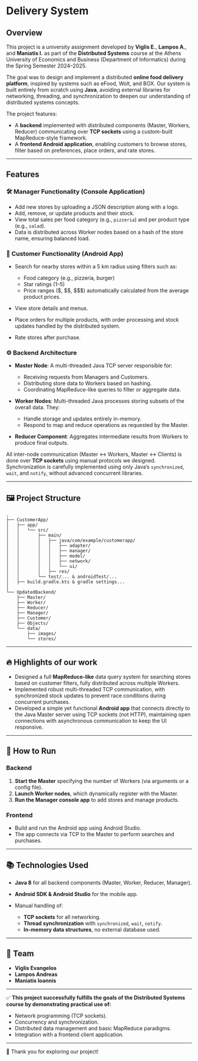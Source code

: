 # Delivery System

## Overview

This project is a university assignment developed by **Viglis E.**, **Lampos A.**, and **Maniatis I.** as part of the **Distributed Systems** course at the Athens University of Economics and Business (Department of Informatics) during the Spring Semester 2024–2025.

The goal was to design and implement a distributed **online food delivery platform**, inspired by systems such as eFood, Wolt, and BOX. Our system is built entirely from scratch using **Java**, avoiding external libraries for networking, threading, and synchronization to deepen our understanding of distributed systems concepts.

The project features:

* A **backend** implemented with distributed components (Master, Workers, Reducer) communicating over **TCP sockets** using a custom-built MapReduce-style framework.
* A **frontend Android application**, enabling customers to browse stores, filter based on preferences, place orders, and rate stores.

---

## Features

### 🛠 Manager Functionality (Console Application)

* Add new stores by uploading a JSON description along with a logo.
* Add, remove, or update products and their stock.
* View total sales per food category (e.g., `pizzeria`) and per product type (e.g., `salad`).
* Data is distributed across Worker nodes based on a hash of the store name, ensuring balanced load.

### 🍔 Customer Functionality (Android App)

* Search for nearby stores within a 5 km radius using filters such as:

  * Food category (e.g., pizzeria, burger)
  * Star ratings (1–5)
  * Price ranges (\$, \$\$, \$\$\$) automatically calculated from the average product prices.
* View store details and menus.
* Place orders for multiple products, with order processing and stock updates handled by the distributed system.
* Rate stores after purchase.

### ⚙️ Backend Architecture

* **Master Node**: A multi-threaded Java TCP server responsible for:

  * Receiving requests from Managers and Customers.
  * Distributing store data to Workers based on hashing.
  * Coordinating MapReduce-like queries to filter or aggregate data.
* **Worker Nodes**: Multi-threaded Java processes storing subsets of the overall data. They:

  * Handle storage and updates entirely in-memory.
  * Respond to map and reduce operations as requested by the Master.
* **Reducer Component**: Aggregates intermediate results from Workers to produce final outputs.

All inter-node communication (Master ↔ Workers, Master ↔ Clients) is done over **TCP sockets** using manual protocols we designed. Synchronization is carefully implemented using only Java’s `synchronized`, `wait`, and `notify`, without advanced concurrent libraries.

---

## 🖼 Project Structure

```
.
├── CustomerApp/
│   ├── app/
│   │   └── src/
│   │       ├── main/
│   │       │   ├── java/com/example/customerapp/
│   │       │   │   ├── adapter/
│   │       │   │   ├── manager/
│   │       │   │   ├── model/
│   │       │   │   ├── network/
│   │       │   │   └── ui/
│   │       │   ├── res/
│   │       └── test/... & androidTest/...
│   ├── build.gradle.kts & gradle settings...
│
└── UpdatedBackend/
    ├── Master/
    ├── Worker/
    ├── Reducer/
    ├── Manager/
    ├── Customer/
    ├── Objects/
    └── data/
        ├── images/
        └── stores/
```

---

## 🔥 Highlights of our work

* Designed a full **MapReduce-like** data query system for searching stores based on customer filters, fully distributed across multiple Workers.
* Implemented robust multi-threaded TCP communication, with synchronized stock updates to prevent race conditions during concurrent purchases.
* Developed a simple yet functional **Android app** that connects directly to the Java Master server using TCP sockets (not HTTP), maintaining open connections with asynchronous communication to keep the UI responsive.

---

## 🚀 How to Run

### Backend

1. **Start the Master** specifying the number of Workers (via arguments or a config file).
2. **Launch Worker nodes**, which dynamically register with the Master.
3. **Run the Manager console app** to add stores and manage products.

### Frontend

* Build and run the Android app using Android Studio.
* The app connects via TCP to the Master to perform searches and purchases.

---

## 📚 Technologies Used

* **Java 8** for all backend components (Master, Worker, Reducer, Manager).
* **Android SDK & Android Studio** for the mobile app.
* Manual handling of:

  * **TCP sockets** for all networking.
  * **Thread synchronization** with `synchronized`, `wait`, `notify`.
  * **In-memory data structures**, no external database used.

---

## 👥 Team

* **Viglis Evangelos**
* **Lampos Andreas**
* **Maniatis Ioannis**

---

✅ **This project successfully fulfills the goals of the Distributed Systems course by demonstrating practical use of:**

* Network programming (TCP sockets).
* Concurrency and synchronization.
* Distributed data management and basic MapReduce paradigms.
* Integration with a frontend client application.

---

🎉 Thank you for exploring our project!
